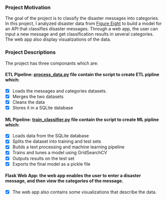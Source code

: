 
### Project Motivation<a name="Motivation"></a>

The goal of the project is to classify the disaster messages into categories. In this project, I analyzed disaster data from [Figure Eight](https://appen.com/) to build a model for an API that classifies disaster messages. Through a web app, the user can input a new message and get classification results in several categories. The web app also display visualizations of the data.

### Project Descriptions<a name="Description"></a>

The project has three componants which are:

#### ETL Pipeline: [process_data.py](https://github.com/Suveesh/Disaster-Response-Pipeline/blob/main/data/process_data.py) file contain the script to create ETL pipline which:

- [x] Loads the messages and categories datasets.
- [x] Merges the two datasets
- [x] Cleans the data
- [x] Stores it in a SQLite database

#### ML Pipeline: [train_classifier.py](https://github.com/Suveesh/Disaster-Response-Pipeline/blob/main/model/train_classifier.py) file contain the script to create ML pipline which:

- [x] Loads data from the SQLite database
- [x] Splits the dataset into training and test sets
- [x] Builds a text processing and machine learning pipeline
- [x] Trains and tunes a model using GridSearchCV
- [x] Outputs results on the test set
- [x] Exports the final model as a pickle file

#### Flask Web App: the web app enables the user to enter a disaster message, and then view the categories of the message.

- [x] The web app also contains some visualizations that describe the data.
